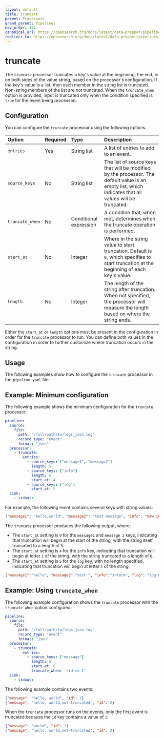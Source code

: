 ```yaml
---
layout: default
title: truncate
parent: Processors
grand_parent: Pipelines
nav_order: 121
canonical_url: https://opensearch.org/docs/latest/data-prepper/pipelines/configuration/processors/truncate/
redirect_to: https://opensearch.org/docs/latest/data-prepper/pipelines/configuration/processors/truncate/
---
```


# truncate

The `truncate` processor truncates a key's value at the beginning, the end, or on both sides of the value string, based on the processor's configuration. If the key's value is a list, then each member in the string list is truncated. Non-string members of the list are not truncated. When the `truncate_when` option is provided, input is truncated only when the condition specified is `true` for the event being processed.

## Configuration

You can configure the `truncate` processor using the following options.

Option | Required | Type | Description
:--- | :--- | :--- | :---
`entries` | Yes | String list | A list of entries to add to an event.
`source_keys` | No | String list | The list of source keys that will be modified by the processor. The default value is an empty list, which indicates that all values will be truncated.
`truncate_when` | No | Conditional expression | A condition that, when met, determines when the truncate operation is performed. 
`start_at` | No | Integer | Where in the string value to start truncation. Default is `0`, which specifies to start truncation at the beginning of each key's value.
`length` | No | Integer| The length of the string after truncation. When not specified, the processor will measure the length based on where the string ends.

Either the `start_at` or `length` options must be present in the configuration in order for the `truncate` processor to run. You can define both values in the configuration in order to further customize where truncation occurs in the string.

## Usage

The following examples show how to configure the `truncate` processor in the `pipeline.yaml` file:

## Example: Minimum configuration

The following example shows the minimum configuration for the `truncate` processor:

```yaml
pipeline:
  source:
    file:
      path: "/full/path/to/logs_json.log"
      record_type: "event"
      format: "json"
  processor:
    - truncate:
        entries:
          - source_keys: ["message1", "message2"]
            length: 5
          - source_keys: ["info"]
            length: 6
            start_at: 4
          - source_keys: ["log"]
            start_at: 5
  sink:
    - stdout:
```

For example, the following event contains several keys with string values:

```json
{"message1": "hello,world", "message2": "test message", "info", "new information", "log": "test log message"}
```

The `truncate` processor produces the following output, where:

- The `start_at` setting is `0` for the `message1` and `message 2` keys, indicating that truncation will begin at the start of the string, with the string itself truncated to a length of `5`.
- The `start_at` setting is `4` for the `info` key, indicating that truncation will begin at letter `i` of the string, with the string truncated to a length of `6`.
- The `start_at` setting is `5` for the `log` key, with no length specified, indicating that truncation will begin at letter `l` of the string.

```json
{"message1":"hello", "message2":"test ", "info":"inform", "log": "log message"}
```


## Example: Using `truncate_when`

The following example configuration shows the `truncate` processor with the `truncate_when` option configured:

```yaml
pipeline:
  source:
    file:
      path: "/full/path/to/logs_json.log"
      record_type: "event"
      format: "json"
  processor:
    - truncate:
        entries:
          - source_keys: ["message"]
            length: 5
            start_at: 8
            truncate_when: '/id == 1'
  sink:
    - stdout:
```

The following example contains two events:

```json
{"message": "hello, world", "id": 1}
{"message": "hello, world,not-truncated", "id": 2}
```

When the `truncate` processor runs on the events, only the first event is truncated because the `id` key contains a value of `1`:

```json
{"message": "world", "id": 1}
{"message": "hello, world,not-truncated", "id": 2}
```
